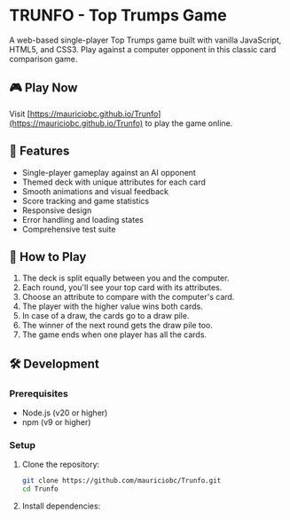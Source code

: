 # TRUNFO - Top Trumps Game

A web-based single-player Top Trumps game built with vanilla JavaScript, HTML5, and CSS3. Play against a computer opponent in this classic card comparison game.

## 🎮 Play Now

Visit [https://mauriciobc.github.io/Trunfo](https://mauriciobc.github.io/Trunfo) to play the game online.

## 🎯 Features

- Single-player gameplay against an AI opponent
- Themed deck with unique attributes for each card
- Smooth animations and visual feedback
- Score tracking and game statistics
- Responsive design
- Error handling and loading states
- Comprehensive test suite

## 🎲 How to Play

1. The deck is split equally between you and the computer.
2. Each round, you'll see your top card with its attributes.
3. Choose an attribute to compare with the computer's card.
4. The player with the higher value wins both cards.
5. In case of a draw, the cards go to a draw pile.
6. The winner of the next round gets the draw pile too.
7. The game ends when one player has all the cards.

## 🛠️ Development

### Prerequisites

- Node.js (v20 or higher)
- npm (v9 or higher)

### Setup

1. Clone the repository:
   ```bash
   git clone https://github.com/mauriciobc/Trunfo.git
   cd Trunfo
   ```

2. Install dependencies:
   ```